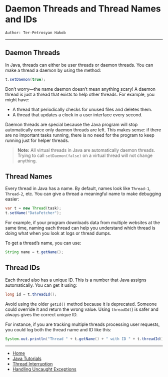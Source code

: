 # Daemon Threads and Thread Names and IDs

```
Author: Ter-Petrosyan Hakob
```

---

## Daemon Threads

In Java, threads can either be user threads or daemon threads. You can make a thread a daemon by using the method:

```java
t.setDaemon(true);
```

Don’t worry—the name daemon doesn’t mean anything scary! A daemon thread is just a thread that exists to help other threads. For example, you might have:

- A thread that periodically checks for unused files and deletes them.
- A thread that updates a clock in a user interface every second.

Daemon threads are special because the Java program will stop automatically once only daemon threads are left. This makes sense: if there are no important tasks running, there is no need for the program to keep running just for helper threads.

> **Note:** All virtual threads in Java are automatically daemon threads. Trying to call `setDaemon(false)` on a virtual thread will not change anything.

## Thread Names

Every thread in Java has a name. By default, names look like `Thread-1`, `Thread-2`, etc. You can give a thread a meaningful name to make debugging easier:

```java
var t = new Thread(task);
t.setName("DataFetcher");
```

For example, if your program downloads data from multiple websites at the same time, naming each thread can help you understand which thread is doing what when you look at logs or thread dumps.

To get a thread’s name, you can use:

```java
String name = t.getName();
```

## Thread IDs

Each thread also has a unique ID. This is a number that Java assigns automatically. You can get it using:

```java
long id = t.threadId();
```

Avoid using the older `getId()` method because it is deprecated. Someone could override it and return the wrong value. Using `threadId(`) is safer and always gives the correct unique ID.

For instance, if you are tracking multiple threads processing user requests, you could log both the thread name and ID like this:

```java
System.out.println("Thread " + t.getName() + " with ID " + t.threadId() + " started processing.");
```

---

- [Home](./../../README.md)
- [Java Tutorials](./../tutorials.md)
- [Thread Interruption](./5_Thread_Interruption.md)
- [Handling Uncaught Exceptions](./7_Handling_Uncaught_Exceptions.md)